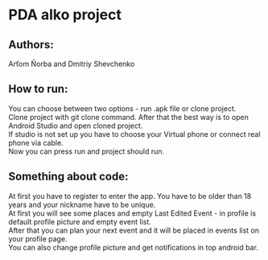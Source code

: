 # PDA alko project
## Authors: 
Arťom Ňorba and Dmitriy Shevchenko 

## How to run: 
You can choose between two options - run .apk file or clone project. <br>
Clone project with git clone command. After that the best way is to open Android Studio and open cloned project. <br>
If studio is not set up you have to choose your Virtual phone or connect real phone via cable. <br>
Now you can press run and project should run.

## Something about code: 
At first you have to register to enter the app. You have to be older than 18 years and your nickname have to be unique. <br>
At first you will see some places and empty Last Edited Event - in profile is default profile picture and empty event list. <br>
After that you can plan your next event and it will be placed in events list on your profile page. <br>
You can also change profile picture and get notifications in top android bar.
